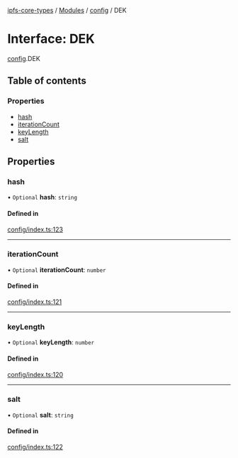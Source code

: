 [ipfs-core-types](../README.md) / [Modules](../modules.md) / [config](../modules/config.md) / DEK

# Interface: DEK

[config](../modules/config.md).DEK

## Table of contents

### Properties

- [hash](config.DEK.md#hash)
- [iterationCount](config.DEK.md#iterationcount)
- [keyLength](config.DEK.md#keylength)
- [salt](config.DEK.md#salt)

## Properties

### hash

• `Optional` **hash**: `string`

#### Defined in

[config/index.ts:123](https://github.com/ipfs/js-ipfs/blob/1655368d/packages/ipfs-core-types/src/config/index.ts#L123)

___

### iterationCount

• `Optional` **iterationCount**: `number`

#### Defined in

[config/index.ts:121](https://github.com/ipfs/js-ipfs/blob/1655368d/packages/ipfs-core-types/src/config/index.ts#L121)

___

### keyLength

• `Optional` **keyLength**: `number`

#### Defined in

[config/index.ts:120](https://github.com/ipfs/js-ipfs/blob/1655368d/packages/ipfs-core-types/src/config/index.ts#L120)

___

### salt

• `Optional` **salt**: `string`

#### Defined in

[config/index.ts:122](https://github.com/ipfs/js-ipfs/blob/1655368d/packages/ipfs-core-types/src/config/index.ts#L122)
